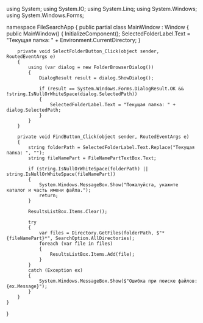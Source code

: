 using System;
using System.IO;
using System.Linq;
using System.Windows;
using System.Windows.Forms;

namespace FileSearchApp
{
    public partial class MainWindow : Window
    {
        public MainWindow()
        {
            InitializeComponent();
            SelectedFolderLabel.Text = "Текущая папка: " + Environment.CurrentDirectory;
        }

        private void SelectFolderButton_Click(object sender, RoutedEventArgs e)
        {
            using (var dialog = new FolderBrowserDialog())
            {
                DialogResult result = dialog.ShowDialog();

                if (result == System.Windows.Forms.DialogResult.OK && !string.IsNullOrWhiteSpace(dialog.SelectedPath))
                {
                    SelectedFolderLabel.Text = "Текущая папка: " + dialog.SelectedPath;
                }
            }
        }

        private void FindButton_Click(object sender, RoutedEventArgs e)
        {
            string folderPath = SelectedFolderLabel.Text.Replace("Текущая папка: ", "");
            string fileNamePart = FileNamePartTextBox.Text;

            if (string.IsNullOrWhiteSpace(folderPath) || string.IsNullOrWhiteSpace(fileNamePart))
            {
                System.Windows.MessageBox.Show("Пожалуйста, укажите каталог и часть имени файла.");
                return;
            }

            ResultsListBox.Items.Clear();

            try
            {
                var files = Directory.GetFiles(folderPath, $"*{fileNamePart}*", SearchOption.AllDirectories);
                foreach (var file in files)
                {
                    ResultsListBox.Items.Add(file);
                }
            }
            catch (Exception ex)
            {
                System.Windows.MessageBox.Show($"Ошибка при поиске файлов: {ex.Message}");
            }
        }
    }
}
